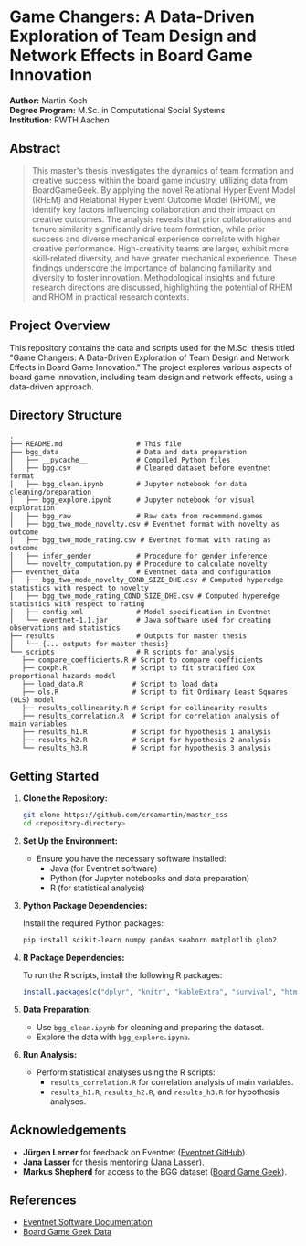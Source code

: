 # Game Changers: A Data-Driven Exploration of Team Design and Network Effects in Board Game Innovation

**Author:** Martin Koch  
**Degree Program:** M.Sc. in Computational Social Systems  
**Institution:** RWTH Aachen

## Abstract

   >This master's thesis investigates the dynamics of team formation and creative success within the board game industry, utilizing data from BoardGameGeek. By applying the novel Relational Hyper Event Model (RHEM) and Relational Hyper Event Outcome Model (RHOM), we identify key factors influencing collaboration and their impact on creative outcomes. The analysis reveals that prior collaborations and tenure similarity significantly drive team formation, while prior success and diverse mechanical experience correlate with higher creative performance. High-creativity teams are larger, exhibit more skill-related diversity, and have greater mechanical experience. These findings underscore the importance of balancing familiarity and diversity to foster innovation. Methodological insights and future research directions are discussed, highlighting the potential of RHEM and RHOM in practical research contexts.

## Project Overview

This repository contains the data and scripts used for the M.Sc. thesis titled "Game Changers: A Data-Driven Exploration of Team Design and Network Effects in Board Game Innovation." The project explores various aspects of board game innovation, including team design and network effects, using a data-driven approach.

## Directory Structure

   ```
   .
   ├── README.md                  # This file
   ├── bgg_data                   # Data and data preparation
   │   ├── __pycache__            # Compiled Python files
   │   ├── bgg.csv                # Cleaned dataset before eventnet format
   │   ├── bgg_clean.ipynb        # Jupyter notebook for data cleaning/preparation
   │   ├── bgg_explore.ipynb      # Jupyter notebook for visual exploration
   │   ├── bgg_raw                # Raw data from recommend.games
   │   ├── bgg_two_mode_novelty.csv # Eventnet format with novelty as outcome
   │   ├── bgg_two_mode_rating.csv # Eventnet format with rating as outcome
   │   ├── infer_gender           # Procedure for gender inference
   │   └── novelty_computation.py # Procedure to calculate novelty
   ├── eventnet_data              # Eventnet data and configuration
   │   ├── bgg_two_mode_novelty_COND_SIZE_DHE.csv # Computed hyperedge statistics with respect to novelty
   │   ├── bgg_two_mode_rating_COND_SIZE_DHE.csv # Computed hyperedge statistics with respect to rating
   │   ├── config.xml             # Model specification in Eventnet
   │   └── eventnet-1.1.jar       # Java software used for creating observations and statistics
   ├── results                    # Outputs for master thesis
   │   └── {... outputs for master thesis}
   └── scripts                    # R scripts for analysis
      ├── compare_coefficients.R # Script to compare coefficients
      ├── coxph.R                # Script to fit stratified Cox proportional hazards model
      ├── load_data.R            # Script to load data
      ├── ols.R                  # Script to fit Ordinary Least Squares (OLS) model
      ├── results_collinearity.R # Script for collinearity results
      ├── results_correlation.R  # Script for correlation analysis of main variables
      ├── results_h1.R           # Script for hypothesis 1 analysis
      ├── results_h2.R           # Script for hypothesis 2 analysis
      └── results_h3.R           # Script for hypothesis 3 analysis
   ```

## Getting Started

1. **Clone the Repository:**

   ```bash
   git clone https://github.com/creamartin/master_css
   cd <repository-directory>
   ```

2. **Set Up the Environment:**

   - Ensure you have the necessary software installed:
     - Java (for Eventnet software)
     - Python (for Jupyter notebooks and data preparation)
     - R (for statistical analysis)

3. **Python Package Dependencies:**

   Install the required Python packages:

   ```bash
   pip install scikit-learn numpy pandas seaborn matplotlib glob2
   ```

4. **R Package Dependencies:**

   To run the R scripts, install the following R packages:

   ```r
   install.packages(c("dplyr", "knitr", "kableExtra", "survival", "htmltools", "texreg", "car", "stargazer"))
   ```

5. **Data Preparation:**

   - Use `bgg_clean.ipynb` for cleaning and preparing the dataset.
   - Explore the data with `bgg_explore.ipynb`.

6. **Run Analysis:**

   - Perform statistical analyses using the R scripts:
     - `results_correlation.R` for correlation analysis of main variables.
     - `results_h1.R`, `results_h2.R`, and `results_h3.R` for hypothesis analyses.

## Acknowledgements

- **Jürgen Lerner** for feedback on Eventnet ([Eventnet GitHub](https://github.com/juergenlerner/eventnet)).
- **Jana Lasser** for thesis mentoring ([Jana Lasser](https://www.janalasser.at/)).
- **Markus Shepherd** for access to the BGG dataset ([Board Game Geek](https://boardgamegeek.com/)).

## References

- [Eventnet Software Documentation](https://github.com/juergenlerner/eventnet)
- [Board Game Geek Data](https://boardgamegeek.com/)

